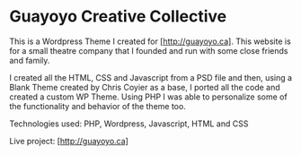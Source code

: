 # Guayoyo Creative Collective

This is a Wordpress Theme I created for [http://guayoyo.ca]. This website is for a small theatre company that I founded and run with some close friends and family.

I created all the HTML, CSS and Javascript from a PSD file and then, using a Blank Theme created by Chris Coyier as a base, I ported all the code and created a custom WP Theme. Using PHP I was able to personalize some of the functionality and behavior of the theme too.

Technologies used: PHP, Wordpress, Javascript, HTML and CSS

Live project: [http://guayoyo.ca]
